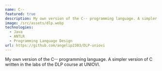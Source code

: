 ```yaml
---
name: C--
featured: true
description: My own version of the C-- programming language. A simpler version of C written in the labs of the DLP course at UNIOVI.
image: /src/assets/dlp.webp
technologies:
  - Java
  - ANTLR
  - Programming Language Design
url: https://github.com/angelip2303/DLP-uniovi
---
```


My own version of the C-- programming language. A simpler version of C written in the labs of the DLP course at UNIOVI.
